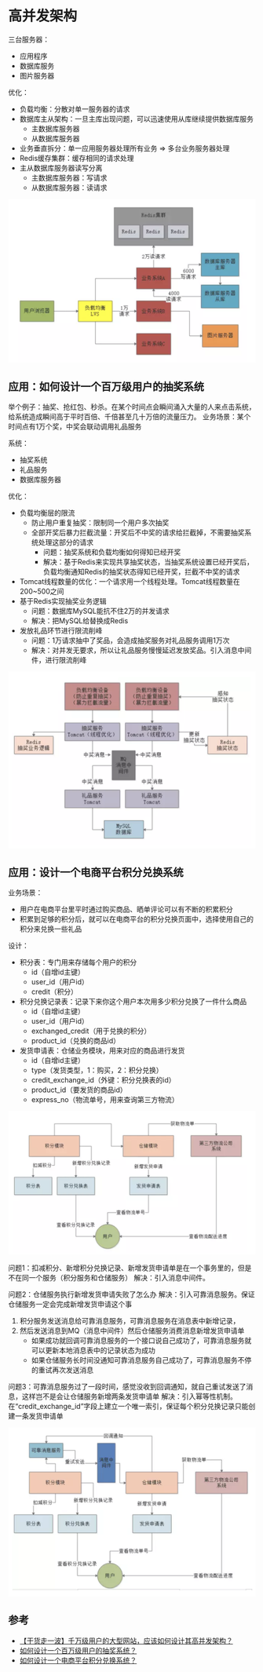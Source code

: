 # 高并发架构
三台服务器：
- 应用程序
- 数据库服务
- 图片服务器

优化：
- 负载均衡：分散对单一服务器的请求
- 数据库主从架构：一旦主库出现问题，可以迅速使用从库继续提供数据库服务
    - 主数据库服务器
    - 从数据库服务器
- 业务垂直拆分：单一应用服务器处理所有业务 => 多台业务服务器处理
- Redis缓存集群：缓存相同的请求处理
- 主从数据库服务器读写分离
    - 主数据库服务器：写请求
    - 从数据库服务器：读请求

![高并发架构](./高并发架构.png)

## 应用：如何设计一个百万级用户的抽奖系统
举个例子：抽奖、抢红包、秒杀。在某个时间点会瞬间涌入大量的人来点击系统，给系统造成瞬间高于平时百倍、千倍甚至几十万倍的流量压力。
业务场景：某个时间点有1万个奖，中奖会联动调用礼品服务

系统：
- 抽奖系统
- 礼品服务
- 数据库服务器

优化：
- 负载均衡层的限流
    - 防止用户重复抽奖：限制同一个用户多次抽奖
    - 全部开奖后暴力拦截流量：开奖后不中奖的请求给拦截掉，不需要抽奖系统处理这部分的请求
        - 问题：抽奖系统和负载均衡如何得知已经开奖
        - 解决：基于Redis来实现共享抽奖状态，当抽奖系统设置已经开奖后，负载均衡通知Redis的抽奖状态得知已经开奖，拦截不中奖的请求
- Tomcat线程数量的优化：一个请求用一个线程处理。Tomcat线程数量在200~500之间
- 基于Redis实现抽奖业务逻辑
    - 问题：数据库MySQL能抗不住2万的并发请求
    - 解决：把MySQL给替换成Redis
- 发放礼品环节进行限流削峰
    - 问题：1万请求抽中了奖品，会造成抽奖服务对礼品服务调用1万次
    - 解决：对并发无要求，所以让礼品服务慢慢延迟发放奖品。引入消息中间件，进行限流削峰

![抽奖系统](./抽奖系统.png)

## 应用：设计一个电商平台积分兑换系统
业务场景：
- 用户在电商平台里平时通过购买商品、晒单评论可以有不断的积累积分
- 积累到足够的积分后，就可以在电商平台的积分兑换页面中，选择使用自己的积分来兑换一些礼品

设计：
- 积分表：专门用来存储每个用户的积分
    - id（自增id主键）
    - user_id（用户id）
    - credit（积分）
- 积分兑换记录表：记录下来你这个用户本次用多少积分兑换了一件什么商品
    - id（自增id主键）
    - user_id（用户id）
    - exchanged_credit（用于兑换的积分）
    - product_id（兑换的商品id）
- 发货申请表：仓储业务模块，用来对应的商品进行发货
    - id（自增id主键）
    - type（发货类型，1：购买，2：积分兑换）
    - credit_exchange_id（外键：积分兑换表的id）
    - product_id（要发货的商品id）
    - express_no（物流单号，用来查询第三方物流）

![积分系统1](积分系统1.png)

问题1：扣减积分、新增积分兑换记录、新增发货申请单是在一个事务里的，但是不在同一个服务（积分服务和仓储服务）
解决：引入消息中间件。

问题2：仓储服务执行新增发货申请失败了怎么办
解决：引入可靠消息服务。保证仓储服务一定会完成新增发货申请这个事
1. 积分服务发送消息给可靠消息服务，可靠消息服务在消息表中新增记录，
2. 然后发送消息到MQ（消息中间件）然后仓储服务消费消息新增发货申请单
    - 如果成功就回调可靠消息服务的一个接口说自己成功了，可靠消息服务就可以更新本地消息表中的记录状态为成功
    - 如果仓储服务长时间没通知可靠消息服务自己成功了，可靠消息服务不停的重试再次发送消息

问题3：可靠消息服务过了一段时间，感觉没收到回调通知，就自己重试发送了消息，这样岂不是会让仓储服务新增两条发货申请单
解决：引入幂等性机制。在“credit_exchange_id”字段上建立一个唯一索引，保证每个积分兑换记录只能创建一条发货申请单

![积分系统2](积分系统2.png)

## 参考
- [【干货走一波】千万级用户的大型网站，应该如何设计其高并发架构？](https://juejin.im/post/5cceee97f265da03b20442df#heading-0)
- [如何设计一个百万级用户的抽奖系统？](https://juejin.im/post/5ce1975af265da1bd42450b5#heading-0)
- [如何设计一个电商平台积分兑换系统？](https://juejin.im/post/5ce3cb09f265da1b6028d816#heading-0)
